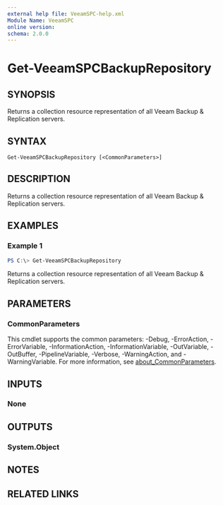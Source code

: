 ```yaml
---
external help file: VeeamSPC-help.xml
Module Name: VeeamSPC
online version:
schema: 2.0.0
---
```


# Get-VeeamSPCBackupRepository

## SYNOPSIS
Returns a collection resource representation of all Veeam Backup & Replication servers.

## SYNTAX

```
Get-VeeamSPCBackupRepository [<CommonParameters>]
```

## DESCRIPTION
Returns a collection resource representation of all Veeam Backup & Replication servers.

## EXAMPLES

### Example 1
```powershell
PS C:\> Get-VeeamSPCBackupRepository
```

Returns a collection resource representation of all Veeam Backup & Replication servers.

## PARAMETERS

### CommonParameters
This cmdlet supports the common parameters: -Debug, -ErrorAction, -ErrorVariable, -InformationAction, -InformationVariable, -OutVariable, -OutBuffer, -PipelineVariable, -Verbose, -WarningAction, and -WarningVariable. For more information, see [about_CommonParameters](http://go.microsoft.com/fwlink/?LinkID=113216).

## INPUTS

### None
## OUTPUTS

### System.Object
## NOTES

## RELATED LINKS
